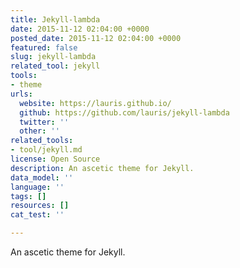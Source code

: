 ```yaml
---
title: Jekyll-lambda
date: 2015-11-12 02:04:00 +0000
posted_date: 2015-11-12 02:04:00 +0000
featured: false
slug: jekyll-lambda
related_tool: jekyll
tools:
- theme
urls:
  website: https://lauris.github.io/
  github: https://github.com/lauris/jekyll-lambda
  twitter: ''
  other: ''
related_tools:
- tool/jekyll.md
license: Open Source
description: An ascetic theme for Jekyll.
data_model: ''
language: ''
tags: []
resources: []
cat_test: ''

---
```

An ascetic theme for Jekyll.




